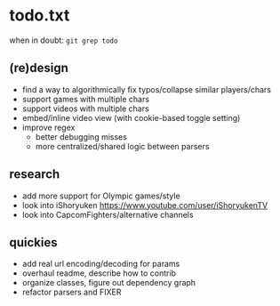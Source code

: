 # todo.txt

when in doubt: `git grep todo`

## (re)design
- find a way to algorithmically fix typos/collapse similar players/chars
- support games with multiple chars
- support videos with multiple chars
- embed/inline video view (with cookie-based toggle setting)
- improve regex
    - better debugging misses
    - more centralized/shared logic between parsers

## research
- add more support for Olympic games/style
- look into iShoryuken https://www.youtube.com/user/iShoryukenTV
- look into CapcomFighters/alternative channels

## quickies
- add real url encoding/decoding for params
- overhaul readme, describe how to contrib
- organize classes, figure out dependency graph
- refactor parsers and FIXER
